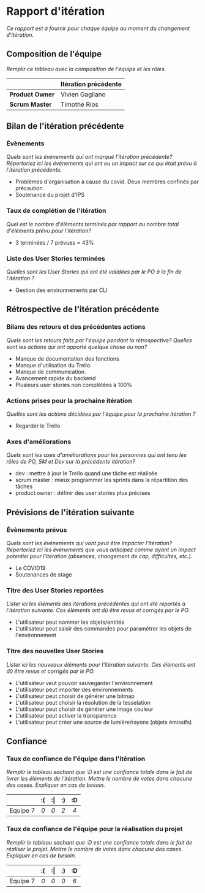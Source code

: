 # Rapport d'itération  
*Ce rapport est à fournir pour chaque équipe au moment du changement d'itération.*

## Composition de l'équipe 
*Remplir ce tableau avec la composition de l'équipe et les rôles.*

|  &nbsp;                 | Itération précédente     |
| -------------           |-------------             |
| **Product Owner**       | Vivien Gagliano          |
| **Scrum Master**        | Timothé Rios             |

## Bilan de l'itération précédente  
### Évènements 
*Quels sont les évènements qui ont marqué l'itération précédente? Répertoriez ici les évènements qui ont eu un impact sur ce qui était prévu à l'itération précédente.*

* Problèmes d'organisation à cause du covid. Deux membres confinés par précaution. 
* Soutenance du projet d'IPS

### Taux de complétion de l'itération  
*Quel est le nombre d'éléments terminés par rapport au nombre total d'éléments prévu pour l'itération?*
* 3 terminées / 7 prévues = 43%

### Liste des User Stories terminées
*Quelles sont les User Stories qui ont été validées par le PO à la fin de l'itération ?*
* Gestion des environnements par CLI

## Rétrospective de l'itération précédente
  
### Bilans des retours et des précédentes actions 
*Quels sont les retours faits par l'équipe pendant la rétrospective? Quelles sont les actions qui ont apporté quelque chose ou non?*
* Manque de documentation des fonctions 
* Manque d'utilisation du Trello.
* Manque de communication. 
* Avancement rapide du backend 
* Plusieurs user stories non complétées à 100%

### Actions prises pour la prochaine itération
*Quelles sont les actions décidées par l'équipe pour la prochaine itération ?*
* Regarder le Trello 


### Axes d'améliorations 
*Quels sont les axes d'améliorations pour les personnes qui ont tenu les rôles de PO, SM et Dev sur la précédente itération?*
* dev : mettre à jour le Trello quand une tâche est réalisée
* scrum master : mieux programmer les sprints dans la répartition des tâches
* product owner : définir des user stories plus précises


## Prévisions de l'itération suivante  
### Évènements prévus  
*Quels sont les évènements qui vont peut être impacter l'itération? Répertoriez ici les évènements que vous anticipez comme ayant un impact potentiel pour l'itération (absences, changement de cap, difficultés, etc.).*
* Le COVID19
* Soutenances de stage

### Titre des User Stories reportées  
*Lister ici les éléments des itérations précédentes qui ont été reportés à l'itération suivante. Ces éléments ont dû être revus et corrigés par le PO.*
* L'utilisateur peut nommer les objets/entités
* L'utilisateur peut saisir des commandes pour paramétrer les objets de l'environnement

### Titre des nouvelles User Stories  
*Lister ici les nouveaux éléments pour l'itération suivante. Ces éléments ont dû être revus et corrigés par le PO.*
* L'utilisateur veut pouvoir sauvegarder l'environnement
* L'utilisateur peut importer des environnements
* L'utilisateur peut choisir de générer une bitmap
* L'utilisateur peut choisir la résolution de la tesselation
* L'utilisateur peut choisir de générer une image couleur
* L'utilisateur peut activer la transparence
* L'utilisateur peut créer une source de lumière/rayons (objets émissifs)

## Confiance 
### Taux de confiance de l'équipe dans l'itération  
*Remplir le tableau sachant que :D est une confiance totale dans le fait de livrer les éléments de l'itération. Mettre le nombre de votes dans chacune des cases. Expliquer en cas de besoin.*

|          	| :( 	| :&#124; 	| :) 	| :D 	|
|:--------:	|:----:	|:----:	    |:----:	|:----:	|
| Equipe 7 	|  *0* 	|  *0* 	    |  *2* 	|  *4* 	|

### Taux de confiance de l'équipe pour la réalisation du projet 
*Remplir le tableau sachant que :D est une confiance totale dans le fait de réaliser le projet. Mettre le nombre de votes dans chacune des cases. Expliquer en cas de besoin.*

|          	| :( 	| :&#124; 	| :) 	| :D 	|
|:--------:	|:----:	|:----:	    |:----:	|:----:	|
| Equipe 7 	|  *0* 	|  *0* 	    |  *0* 	|  *6* 	|

 
 